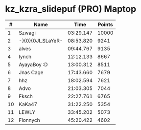 # kz_kzra_slidepuf (PRO) Maptop

|  # | Name | Time | Points |
|-------------- | -------------- | -------------- | -------------- | 
| 1 | Szwagi | 03:29.147 | 10000 | 
| 2 | -}{0}{0JI_SLaYeR- | 08:53.820 | 9241 | 
| 3 | alves | 09:44.767 | 9135 | 
| 4 | lynch | 12:12.133 | 8667 | 
| 5 | AyayaBoy :D | 13:00.312 | 8511 | 
| 6 | Jnas Cage | 17:43.660 | 7679 | 
| 7 | hhz | 18:02.594 | 7621 | 
| 8 | Advo | 21:03.305 | 7044 | 
| 9 | Fksch | 22:27.761 | 6765 | 
| 10 | KaKa47 | 31:22.250 | 5354 | 
| 11 | LEWLY | 33:45.202 | 5073 | 
| 12 | Flonnych | 45:20.422 | 4602 | 

